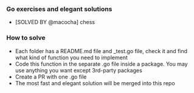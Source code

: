 ### Go exercises and elegant solutions

 - [SOLVED BY @macocha] chess

### How to solve

 - Each folder has a README.md file and _test.go file, check it and find what kind of function you need to implement
 - Code this function in the separate .go file inside a package. You may use anything you want except 3rd-party packages
 - Create a PR with one .go file
 - The most fast and elegant solution will be merged into this repo
